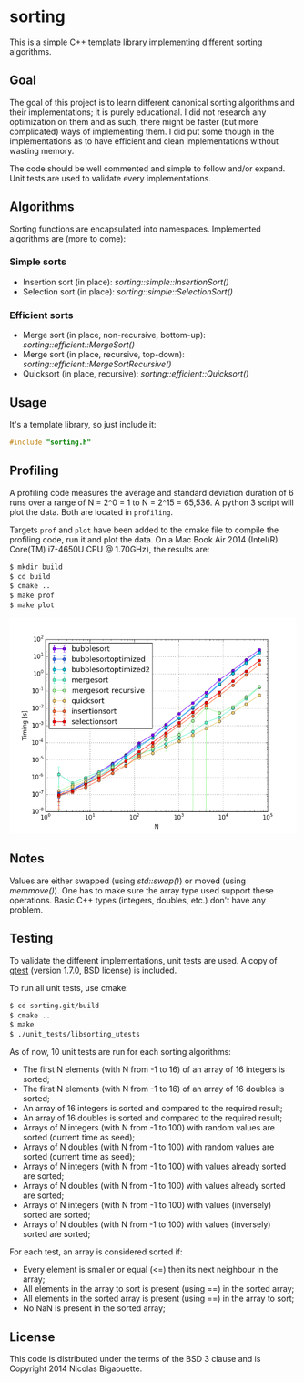 # sorting

This is a simple C++ template library implementing different sorting algorithms.

## Goal
The goal of this project is to learn different canonical sorting algorithms and
their implementations; it is purely educational. I did not research any optimization
on them and as such, there might be faster (but more complicated) ways of implementing
them. I did put some though in the implementations as to have efficient and clean
implementations without wasting memory.

The code should be well commented and simple to follow and/or expand.
Unit tests are used to validate every implementations.


## Algorithms
Sorting functions are encapsulated into namespaces.
Implemented algorithms are (more to come):
### Simple sorts
* Insertion sort (in place): *sorting::simple::InsertionSort()*
* Selection sort (in place): *sorting::simple::SelectionSort()*

### Efficient sorts
* Merge sort (in place, non-recursive, bottom-up): *sorting::efficient::MergeSort()*
* Merge sort (in place, recursive, top-down): *sorting::efficient::MergeSortRecursive()*
* Quicksort (in place, recursive): *sorting::efficient::Quicksort()*


## Usage
It's a template library, so just include it:

```C++
#include "sorting.h"
```

## Profiling

A profiling code measures the average and standard deviation duration of 6
runs over a range of N = 2^0 = 1 to N = 2^15 = 65,536. A python 3 script
will plot the data. Both are located in `profiling`.

Targets `prof` and `plot` have been added to the cmake file to compile
the profiling code, run it and plot the data. On a Mac Book Air 2014
(Intel(R) Core(TM) i7-4650U CPU @ 1.70GHz), the results are:

```bash
$ mkdir build
$ cd build
$ cmake ..
$ make prof
$ make plot
```

![Profiling](profiling.png "Profiling of the different algorithms")

## Notes
Values are either swapped (using *std::swap()*) or moved (using *memmove()*). One has to make
sure the array type used support these operations. Basic C++ types (integers, doubles, etc.) don't
have any problem.


## Testing
To validate the different implementations, unit tests are used. A copy of [gtest](https://code.google.com/p/googletest/)
(version 1.7.0, BSD license) is included.

To run all unit tests, use cmake:

```bash
$ cd sorting.git/build
$ cmake ..
$ make
$ ./unit_tests/libsorting_utests
```

As of now, 10 unit tests are run for each sorting algorithms:
- The first N elements (with N from -1 to 16) of an array of 16 integers is sorted;
- The first N elements (with N from -1 to 16) of an array of 16 doubles is sorted;
- An array of 16 integers is sorted and compared to the required result;
- An array of 16 doubles is sorted and compared to the required result;
- Arrays of N integers (with N from -1 to 100) with random values are sorted (current time as seed);
- Arrays of N doubles (with N from -1 to 100) with random values are sorted (current time as seed);
- Arrays of N integers (with N from -1 to 100) with values already sorted are sorted;
- Arrays of N doubles (with N from -1 to 100) with values already sorted are sorted;
- Arrays of N integers (with N from -1 to 100) with values (inversely) sorted are sorted;
- Arrays of N doubles (with N from -1 to 100) with values (inversely) sorted are sorted;

For each test, an array is considered sorted if:
- Every element is smaller or equal (<=) then its next neighbour in the array;
- All elements in the array to sort is present (using ==) in the sorted array;
- All elements in the sorted array is present (using ==) in the array to sort;
- No NaN is present in the sorted array;


## License

This code is distributed under the terms of the BSD 3 clause and is Copyright 2014 Nicolas Bigaouette.
